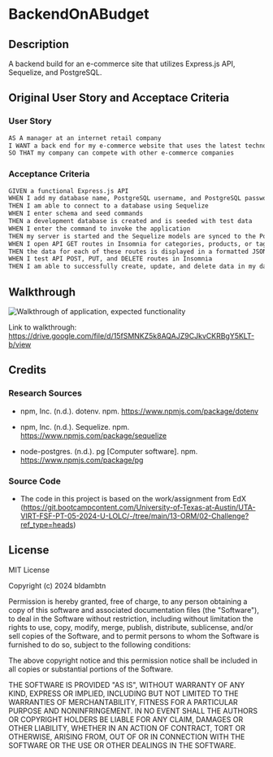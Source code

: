 # BackendOnABudget

## Description
A backend build for an e-commerce site that utilizes Express.js API, Sequelize, and PostgreSQL.

## Original User Story and Acceptace Criteria

### User Story

```md
AS A manager at an internet retail company
I WANT a back end for my e-commerce website that uses the latest technologies
SO THAT my company can compete with other e-commerce companies
```

### Acceptance Criteria

```md
GIVEN a functional Express.js API
WHEN I add my database name, PostgreSQL username, and PostgreSQL password to an environment variable file
THEN I am able to connect to a database using Sequelize
WHEN I enter schema and seed commands
THEN a development database is created and is seeded with test data
WHEN I enter the command to invoke the application
THEN my server is started and the Sequelize models are synced to the PostgreSQL database
WHEN I open API GET routes in Insomnia for categories, products, or tags
THEN the data for each of these routes is displayed in a formatted JSON
WHEN I test API POST, PUT, and DELETE routes in Insomnia
THEN I am able to successfully create, update, and delete data in my database
```

## Walkthrough

![Walkthrough of application, expected functionality](./Assets/walkthrough.gif)

Link to walkthrough: https://drive.google.com/file/d/15fSMNKZ5k8AQAJZ9CJkvCKRBgY5KLT-b/view

## Credits

### Research Sources

*   npm, Inc. (n.d.). dotenv. npm. https://www.npmjs.com/package/dotenv

*   npm, Inc. (n.d.). Sequelize. npm. https://www.npmjs.com/package/sequelize

*   node-postgres. (n.d.). pg [Computer software]. npm. https://www.npmjs.com/package/pg

### Source Code

* The code in this project is based on the work/assignment from EdX (https://git.bootcampcontent.com/University-of-Texas-at-Austin/UTA-VIRT-FSF-PT-05-2024-U-LOLC/-/tree/main/13-ORM/02-Challenge?ref_type=heads)

## License
MIT License

Copyright (c) 2024 bldambtn

Permission is hereby granted, free of charge, to any person obtaining a copy
of this software and associated documentation files (the "Software"), to deal
in the Software without restriction, including without limitation the rights
to use, copy, modify, merge, publish, distribute, sublicense, and/or sell
copies of the Software, and to permit persons to whom the Software is
furnished to do so, subject to the following conditions:

The above copyright notice and this permission notice shall be included in all
copies or substantial portions of the Software.

THE SOFTWARE IS PROVIDED "AS IS", WITHOUT WARRANTY OF ANY KIND, EXPRESS OR
IMPLIED, INCLUDING BUT NOT LIMITED TO THE WARRANTIES OF MERCHANTABILITY,
FITNESS FOR A PARTICULAR PURPOSE AND NONINFRINGEMENT. IN NO EVENT SHALL THE
AUTHORS OR COPYRIGHT HOLDERS BE LIABLE FOR ANY CLAIM, DAMAGES OR OTHER
LIABILITY, WHETHER IN AN ACTION OF CONTRACT, TORT OR OTHERWISE, ARISING FROM,
OUT OF OR IN CONNECTION WITH THE SOFTWARE OR THE USE OR OTHER DEALINGS IN THE
SOFTWARE.
